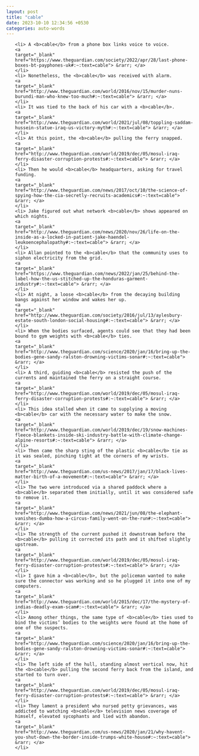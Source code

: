 ```yaml
---
layout: post
title: "cable"
date: 2023-10-10 12:34:56 +0530
categories: auto-words
---
```

<ol>

    <li> A <b>cable</b> from a phone box links voice to voice.
    <a 
    target="_blank" 
    href="https://www.theguardian.com/society/2022/apr/28/last-phone-boxes-bt-payphones-uk#:~:text=cable"> &rarr; </a>
    </li>
    <li> Nonetheless, the <b>cable</b> was received with alarm.
    <a 
    target="_blank" 
    href="http://www.theguardian.com/world/2016/nov/15/murder-nuns-burundi-man-who-knew-too-much#:~:text=cable"> &rarr; </a>
    </li>
    <li> It was tied to the back of his car with a <b>cable</b>.
    <a 
    target="_blank" 
    href="http://www.theguardian.com/world/2021/jul/08/toppling-saddam-hussein-statue-iraq-us-victory-myth#:~:text=cable"> &rarr; </a>
    </li>
    <li> At this point, the <b>cable</b> pulling the ferry snapped.
    <a 
    target="_blank" 
    href="http://www.theguardian.com/world/2019/dec/05/mosul-iraq-ferry-disaster-corruption-protests#:~:text=cable"> &rarr; </a>
    </li>
    <li> Then he would <b>cable</b> headquarters, asking for travel funding.
    <a 
    target="_blank" 
    href="http://www.theguardian.com/news/2017/oct/10/the-science-of-spying-how-the-cia-secretly-recruits-academics#:~:text=cable"> &rarr; </a>
    </li>
    <li> Jake figured out what network <b>cable</b> shows appeared on which nights.
    <a 
    target="_blank" 
    href="http://www.theguardian.com/news/2020/nov/26/life-on-the-inside-as-a-locked-in-patient-jake-haendel-leukoencephalopathy#:~:text=cable"> &rarr; </a>
    </li>
    <li> Allan pointed to the <b>cable</b> that the community uses to siphon electricity from the grid.
    <a 
    target="_blank" 
    href="https://www.theguardian.com/news/2022/jan/25/behind-the-label-how-the-us-stitched-up-the-honduras-garment-industry#:~:text=cable"> &rarr; </a>
    </li>
    <li> At night, a loose <b>cable</b> from the decaying building bangs against her window and wakes her up.
    <a 
    target="_blank" 
    href="http://www.theguardian.com/society/2016/jul/13/aylesbury-estate-south-london-social-housing#:~:text=cable"> &rarr; </a>
    </li>
    <li> When the bodies surfaced, agents could see that they had been bound to gym weights with <b>cable</b> ties.
    <a 
    target="_blank" 
    href="http://www.theguardian.com/science/2020/jan/16/bring-up-the-bodies-gene-sandy-ralston-drowning-victims-sonar#:~:text=cable"> &rarr; </a>
    </li>
    <li> A third, guiding <b>cable</b> resisted the push of the currents and maintained the ferry on a straight course.
    <a 
    target="_blank" 
    href="http://www.theguardian.com/world/2019/dec/05/mosul-iraq-ferry-disaster-corruption-protests#:~:text=cable"> &rarr; </a>
    </li>
    <li> This idea stalled when it came to supplying a moving <b>cable</b> car with the necessary water to make the snow.
    <a 
    target="_blank" 
    href="http://www.theguardian.com/world/2019/dec/19/snow-machines-fleece-blankets-inside-ski-industry-battle-with-climate-change-alpine-resorts#:~:text=cable"> &rarr; </a>
    </li>
    <li> Then came the sharp sting of the plastic <b>cable</b> tie as it was sealed, pinching tight at the corners of my wrists.
    <a 
    target="_blank" 
    href="http://www.theguardian.com/us-news/2017/jan/17/black-lives-matter-birth-of-a-movement#:~:text=cable"> &rarr; </a>
    </li>
    <li> The two were introduced via a shared paddock where a <b>cable</b> separated them initially, until it was considered safe to remove it.
    <a 
    target="_blank" 
    href="http://www.theguardian.com/news/2021/jun/08/the-elephant-vanishes-dumba-how-a-circus-family-went-on-the-run#:~:text=cable"> &rarr; </a>
    </li>
    <li> The strength of the current pushed it downstream before the <b>cable</b> pulling it corrected its path and it shifted slightly upstream.
    <a 
    target="_blank" 
    href="http://www.theguardian.com/world/2019/dec/05/mosul-iraq-ferry-disaster-corruption-protests#:~:text=cable"> &rarr; </a>
    </li>
    <li> I gave him a <b>cable</b>, but the policeman wanted to make sure the connector was working and so he plugged it into one of my computers.
    <a 
    target="_blank" 
    href="http://www.theguardian.com/world/2015/dec/17/the-mystery-of-indias-deadly-exam-scam#:~:text=cable"> &rarr; </a>
    </li>
    <li> Among other things, the same type of <b>cable</b> ties used to bind the victims’ bodies to the weights were found at the home of one of the suspects.
    <a 
    target="_blank" 
    href="http://www.theguardian.com/science/2020/jan/16/bring-up-the-bodies-gene-sandy-ralston-drowning-victims-sonar#:~:text=cable"> &rarr; </a>
    </li>
    <li> The left side of the hull, standing almost vertical now, hit the <b>cable</b> pulling the second ferry back from the island, and started to turn over.
    <a 
    target="_blank" 
    href="http://www.theguardian.com/world/2019/dec/05/mosul-iraq-ferry-disaster-corruption-protests#:~:text=cable"> &rarr; </a>
    </li>
    <li> They lament a president who nursed petty grievances, was addicted to watching <b>cable</b> television news coverage of himself, elevated sycophants and lied with abandon.
    <a 
    target="_blank" 
    href="http://www.theguardian.com/us-news/2020/jan/21/why-havent-you-shut-down-the-border-inside-trumps-white-house#:~:text=cable"> &rarr; </a>
    </li>